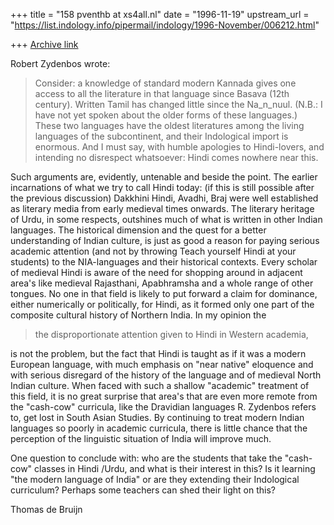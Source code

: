 +++
title = "158 pventhb at xs4all.nl"
date = "1996-11-19"
upstream_url = "https://list.indology.info/pipermail/indology/1996-November/006212.html"

+++
[Archive link](https://list.indology.info/pipermail/indology/1996-November/006212.html)

Robert Zydenbos wrote:
>Consider: a knowledge of standard modern Kannada gives one access to all the
>literature in that language since Basava (12th century). Written Tamil has
>changed little since the Na_n_nuul. (N.B.: I have not yet spoken about the
>older forms of these languages.) These two languages have the oldest
>literatures among the living languages of the subcontinent, and their
>Indological import is enormous. And I must say, with humble apologies to
>Hindi-lovers, and intending no disrespect whatsoever: Hindi comes nowhere near
>this.
>

Such arguments are, evidently, untenable and beside the point. The earlier
incarnations of what we try to call Hindi today: (if this is still possible
after the previous discussion) Dakkhini Hindi, Avadhi, Braj were well
established as literary media from early medieval times onwards. The
literary heritage of Urdu, in some respects, outshines much of what is
written in other Indian languages. The historical dimension and the quest
for a better understanding of Indian culture, is just as good a reason for
paying serious academic attention (and not by throwing Teach yourself Hindi
at your students) to the NIA-languages and their historical contexts. Every
scholar of medieval Hindi is aware of the need for shopping around in
adjacent area's like medieval Rajasthani, Apabhramsha and a whole range of
other tongues. No one in that field is likely to put forward a claim for
dominance, either numerically or politically, for Hindi, as it formed only
one part of the composite cultural history of Northern India. In my opinion the 

> the disproportionate attention given to Hindi in
>Western academia, 

is not the problem, but the fact that Hindi is taught as if it was a modern
European language, with much emphasis on "near native" eloquence and with
serious disregard of the history of the language and of medieval North
Indian culture. When faced with such a shallow "academic" treatment of this
field, it is no great surprise that area's that are even more remote from
the "cash-cow" curricula, like the Dravidian languages R. Zydenbos refers
to, get lost in South Asian Studies.
By continuing to treat modern Indian languages so poorly in academic
curricula, there is little chance that the perception of the linguistic
situation of India will improve much.

One question to conclude with: who are the students that take the "cash-cow"
classes in Hindi /Urdu, and what is their interest in this? Is it learning
"the modern language of India" or are they extending their Indological
curriculum? Perhaps some teachers can shed their light on this?

Thomas de Bruijn





